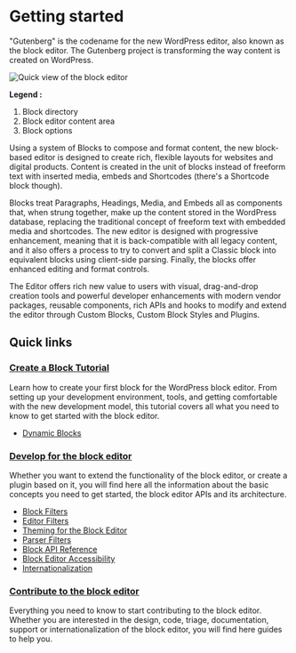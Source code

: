 # Getting started

"Gutenberg" is the codename for the new WordPress editor, also known as the block editor. The Gutenberg project is transforming the way content is created on WordPress.

![Quick view of the block editor](https://make.wordpress.org/core/files/2021/01/quick-view-of-the-block-editor.png)

**Legend :**
1. Block directory
2. Block editor content area
3. Block options

Using a system of Blocks to compose and format content, the new block-based editor is designed to create rich, flexible layouts for websites and digital products. Content is created in the unit of blocks instead of freeform text with inserted media, embeds and Shortcodes (there's a Shortcode block though).

Blocks treat Paragraphs, Headings, Media, and Embeds all as components that, when strung together, make up the content stored in the WordPress database, replacing the traditional concept of freeform text with embedded media and shortcodes. The new editor is designed with progressive enhancement, meaning that it is back-compatible with all legacy content, and it also offers a process to try to convert and split a Classic block into equivalent blocks using client-side parsing. Finally, the blocks offer enhanced editing and format controls.

The Editor offers rich new value to users with visual, drag-and-drop creation tools and powerful developer enhancements with modern vendor packages, reusable components, rich APIs and hooks to modify and extend the editor through Custom Blocks, Custom Block Styles and Plugins.

## Quick links

### [Create a Block Tutorial](/docs/designers-developers/developers/tutorials/create-block/readme.md)
Learn how to create your first block for the WordPress block editor. From setting up your development environment, tools, and getting comfortable with the new development model, this tutorial covers all what you need to know to get started with the block editor.

- [Dynamic Blocks](https://developer.wordpress.org/block-editor/tutorials/block-tutorial/creating-dynamic-blocks/)

### [Develop for the block editor](https://developer.wordpress.org/block-editor/developers/)
Whether you want to extend the functionality of the block editor, or create a plugin based on it, you will find here all the information about the basic concepts you need to get started, the block editor APIs and its architecture.

- [Block Filters](https://developer.wordpress.org/block-editor/developers/filters/block-filters/)
- [Editor Filters](https://developer.wordpress.org/block-editor/developers/filters/editor-filters/)
- [Theming for the Block Editor](https://developer.wordpress.org/block-editor/developers/themes/)
- [Parser Filters](https://developer.wordpress.org/block-editor/developers/filters/parser-filters/)
- [Block API Reference](https://developer.wordpress.org/block-editor/developers/block-api/)
- [Block Editor Accessibility](https://developer.wordpress.org/block-editor/developers/accessibility/)
- [Internationalization](https://developer.wordpress.org/block-editor/developers/internationalization/)



<!-- Here we will have chapters on the API, component references, etc ...
Also, we can have as bullet points links pointing to these chapters. -->

### [Contribute to the block editor](/docs/contributors/readme.md)
Everything you need to know to start contributing to the block editor. Whether you are interested in the design, code, triage, documentation, support or internationalization of the block editor, you will find here guides to help you.